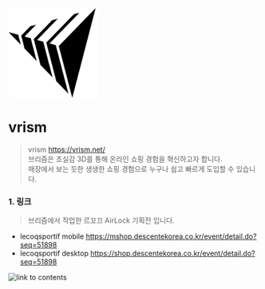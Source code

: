 <img src="src/main/webapp/resources/images/vrism_logo.png" width="180px" height="180px" title="vrism logo" alt="link to contents"></img>

# vrism

> vrism https://vrism.net/  
브리즘은 초실감 3D를 통해 온라인 쇼핑 경험을 혁신하고자 합니다.  
매장에서 보는 듯한 생생한 쇼핑 경험으로 누구나 쉽고 빠르게 도입할 수 있습니다.  

### 1. 링크
> 브리즘에서 작업한 르꼬끄 AirLock 기획전 입니다.  
* lecoqsportif mobile https://mshop.descentekorea.co.kr/event/detail.do?seq=51898  
* lecoqsportif desktop https://shop.descentekorea.co.kr/event/detail.do?seq=51898

<img src="src/main/webapp/resources/images/airlock_1.gif" width="376px" height="668px" title="airlock" alt="link to contents"></img>


